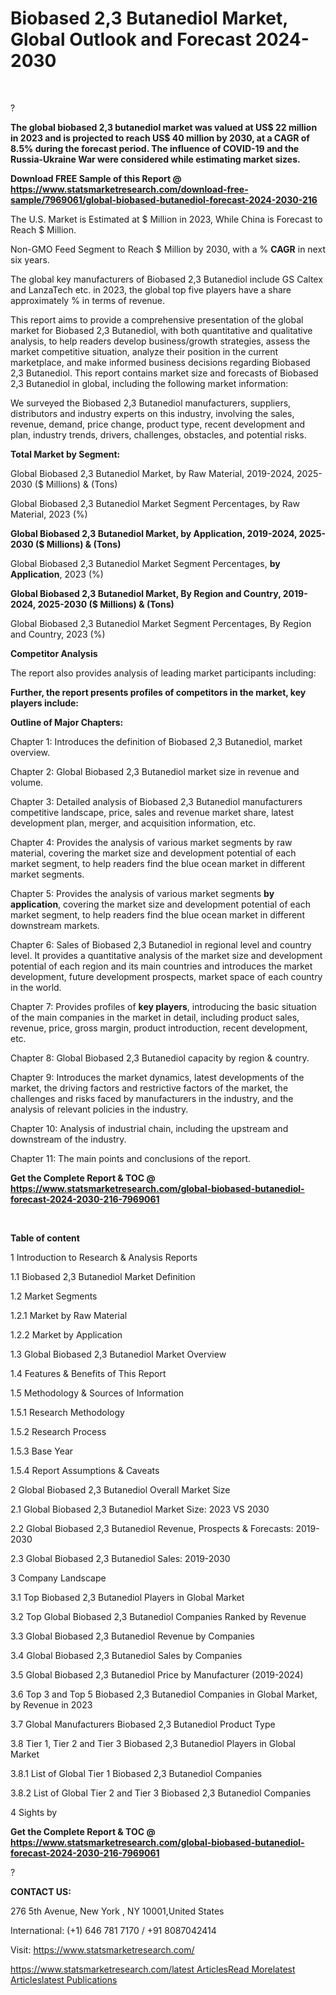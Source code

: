 <h1>Biobased 2,3 Butanediol Market, Global Outlook and Forecast 2024-2030</h1><br/><p>? </p>
 
 
 
 <p><meta charset="utf-8"></p>
 
 
 
 <p dir="ltr"><b id="docs-internal-guid-9eacbc45-7fff-b0a0-f1d0-b4b1a43c3a9f">The global biobased 2,3 butanediol market was valued at US$ 22 million in 2023 and is projected to reach US$ 40 million by 2030, at a <strong>CAGR</strong> of 8.5% during the forecast period. The influence of COVID-19 and the Russia-Ukraine War were considered while estimating market sizes.</b></p>
 
 
 
 <p><strong>Download FREE Sample of this Report @ <a href="https://www.statsmarketresearch.com/download-free-sample/7969061/global-biobased-butanediol-forecast-2024-2030-216">https://www.statsmarketresearch.com/download-free-sample/7969061/global-biobased-butanediol-forecast-2024-2030-216</a></strong></p>
 
 
 
 <p>The U.S. Market is Estimated at $ Million in 2023, While China is Forecast to Reach $ Million.</p>
 
 
 
 <p>Non-GMO Feed Segment to Reach $ Million by 2030, with a % <strong>CAGR</strong> in next six years.</p>
 
 
 
 <p>The global key manufacturers of Biobased 2,3 Butanediol include GS Caltex and LanzaTech etc. in 2023, the global top five players have a share approximately % in terms of revenue.</p>
 
 
 
 <p>This report aims to provide a comprehensive presentation of the global market for Biobased 2,3 Butanediol, with both quantitative and qualitative analysis, to help readers develop business/growth strategies, assess the market competitive situation, analyze their position in the current marketplace, and make informed business decisions regarding Biobased 2,3 Butanediol. This report contains market size and forecasts of Biobased 2,3 Butanediol in global, including the following market information:</p>
 
 
 
 <p>We surveyed the Biobased 2,3 Butanediol manufacturers, suppliers, distributors and industry experts on this industry, involving the sales, revenue, demand, price change, product type, recent development and plan, industry trends, drivers, challenges, obstacles, and potential risks.</p>
 
 
 
 <p><strong>Total Market by Segment:</strong></p>
 
 
 
 <p>Global Biobased 2,3 Butanediol Market, by Raw Material, 2019-2024, 2025-2030 ($ Millions) & (Tons)</p>
 
 
 
 <p>Global Biobased 2,3 Butanediol Market Segment Percentages, by Raw Material, 2023 (%)</p>
 
 
 
 <p><strong>Global Biobased 2,3 Butanediol Market, <strong>by Application</strong>, 2019-2024, 2025-2030 ($ Millions) & (Tons)</strong></p>
 
 
 
 <p>Global Biobased 2,3 Butanediol Market Segment Percentages, <strong>by Application</strong>, 2023 (%)</p>
 
 
 
 <p><strong>Global Biobased 2,3 Butanediol Market, By Region and Country, 2019-2024, 2025-2030 ($ Millions) & (Tons)</strong></p>
 
 
 
 <p>Global Biobased 2,3 Butanediol Market Segment Percentages, By Region and Country, 2023 (%)</p>
 
 
 
 <p><strong>Competitor Analysis</strong></p>
 
 
 
 <p>The report also provides analysis of leading market participants including:</p>
 
 
 
 <p><strong>Further, the report presents profiles of competitors in the market, <strong>key players</strong> include:</strong></p>
 
 
 
 <p><strong>Outline of Major Chapters:</strong></p>
 
 
 
 <p>Chapter 1: Introduces the definition of Biobased 2,3 Butanediol, market overview.</p>
 
 
 
 <p>Chapter 2: Global Biobased 2,3 Butanediol market size in revenue and volume.</p>
 
 
 
 <p>Chapter 3: Detailed analysis of Biobased 2,3 Butanediol manufacturers competitive landscape, price, sales and revenue market share, latest development plan, merger, and acquisition information, etc.</p>
 
 
 
 <p>Chapter 4: Provides the analysis of various market segments by raw material, covering the market size and development potential of each market segment, to help readers find the blue ocean market in different market segments.</p>
 
 
 
 <p>Chapter 5: Provides the analysis of various market segments <strong>by application</strong>, covering the market size and development potential of each market segment, to help readers find the blue ocean market in different downstream markets.</p>
 
 
 
 <p>Chapter 6: Sales of Biobased 2,3 Butanediol in regional level and country level. It provides a quantitative analysis of the market size and development potential of each region and its main countries and introduces the market development, future development prospects, market space of each country in the world.</p>
 
 
 
 <p>Chapter 7: Provides profiles of <strong>key players</strong>, introducing the basic situation of the main companies in the market in detail, including product sales, revenue, price, gross margin, product introduction, recent development, etc.</p>
 
 
 
 <p>Chapter 8: Global Biobased 2,3 Butanediol capacity by region & country.</p>
 
 
 
 <p>Chapter 9: Introduces the market dynamics, latest developments of the market, the driving factors and restrictive factors of the market, the challenges and risks faced by manufacturers in the industry, and the analysis of relevant policies in the industry.</p>
 
 
 
 <p>Chapter 10: Analysis of industrial chain, including the upstream and downstream of the industry.</p>
 
 
 
 <p>Chapter 11: The main points and conclusions of the report.</p>
 
 
 
 <div><b>Get the Complete Report & TOC @ <a href="https://www.statsmarketresearch.com/global-biobased-butanediol-forecast-2024-2030-216-7969061">https://www.statsmarketresearch.com/global-biobased-butanediol-forecast-2024-2030-216-7969061</a></b></div>
 
 
 
 <p><br />
 
 <b>Table of content</b></p>
 
 
 
 <p>1 Introduction to Research & Analysis Reports<br />
 
 1.1 Biobased 2,3 Butanediol Market Definition<br />
 
 1.2 Market Segments<br />
 
 1.2.1 Market by Raw Material<br />
 
 1.2.2 Market by Application<br />
 
 1.3 Global Biobased 2,3 Butanediol Market Overview<br />
 
 1.4 Features & Benefits of This Report<br />
 
 1.5 Methodology & Sources of Information<br />
 
 1.5.1 Research Methodology<br />
 
 1.5.2 Research Process<br />
 
 1.5.3 Base Year<br />
 
 1.5.4 Report Assumptions & Caveats<br />
 
 2 Global Biobased 2,3 Butanediol Overall Market Size<br />
 
 2.1 Global Biobased 2,3 Butanediol Market Size: 2023 VS 2030<br />
 
 2.2 Global Biobased 2,3 Butanediol Revenue, Prospects & Forecasts: 2019-2030<br />
 
 2.3 Global Biobased 2,3 Butanediol Sales: 2019-2030<br />
 
 3 Company Landscape<br />
 
 3.1 Top Biobased 2,3 Butanediol Players in Global Market<br />
 
 3.2 Top Global Biobased 2,3 Butanediol Companies Ranked by Revenue<br />
 
 3.3 Global Biobased 2,3 Butanediol Revenue by Companies<br />
 
 3.4 Global Biobased 2,3 Butanediol Sales by Companies<br />
 
 3.5 Global Biobased 2,3 Butanediol Price by Manufacturer (2019-2024)<br />
 
 3.6 Top 3 and Top 5 Biobased 2,3 Butanediol Companies in Global Market, by Revenue in 2023<br />
 
 3.7 Global Manufacturers Biobased 2,3 Butanediol Product Type<br />
 
 3.8 Tier 1, Tier 2 and Tier 3 Biobased 2,3 Butanediol Players in Global Market<br />
 
 3.8.1 List of Global Tier 1 Biobased 2,3 Butanediol Companies<br />
 
 3.8.2 List of Global Tier 2 and Tier 3 Biobased 2,3 Butanediol Companies<br />
 
 4 Sights by</p>
 
 
 
 <div><b>Get the Complete Report & TOC @ <a href="https://www.statsmarketresearch.com/global-biobased-butanediol-forecast-2024-2030-216-7969061">https://www.statsmarketresearch.com/global-biobased-butanediol-forecast-2024-2030-216-7969061</a></b></div>
 
 
 
 <p>? </p>
 
 
 
 <p><b>CONTACT US:</b><br />
 
 276 5th Avenue, New York , NY 10001,United States<br />
 
 International: (+1) 646 781 7170 / +91 8087042414<br />
 
 Visit: <a href="https://www.statsmarketresearch.com/">https://www.statsmarketresearch.com/</a><br />
 
 <a href="https://gyeongbokgung.com">https://www.statsmarketresearch.com/</a><a href="https://hallyeomaritime.com">latest Articles</a><a href="https://jingwansa.com">Read More</a><a href="https://nguoiviet.jp/">latest Articles</a><a href="https://www.intelmarketresearch.com/">latest Publications</a></p>